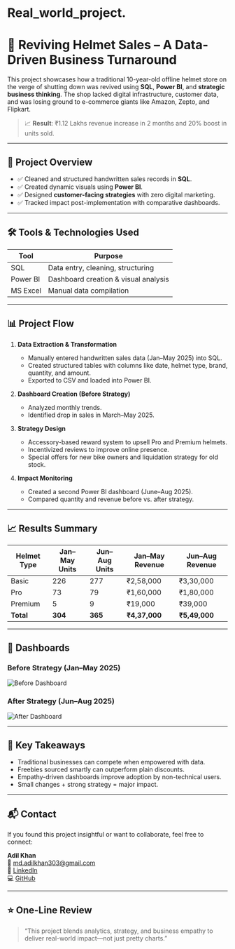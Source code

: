 # Real_world_project.
# 🧠 Reviving Helmet Sales – A Data-Driven Business Turnaround

This project showcases how a traditional 10-year-old offline helmet store on the verge of shutting down was revived using **SQL**, **Power BI**, and **strategic business thinking**. The shop lacked digital infrastructure, customer data, and was losing ground to e-commerce giants like Amazon, Zepto, and Flipkart.

> 📈 **Result**: ₹1.12 Lakhs revenue increase in 2 months and 20% boost in units sold.

---

## 📂 Project Overview

- ✅ Cleaned and structured handwritten sales records in **SQL**.
- ✅ Created dynamic visuals using **Power BI**.
- ✅ Designed **customer-facing strategies** with zero digital marketing.
- ✅ Tracked impact post-implementation with comparative dashboards.

---

## 🛠 Tools & Technologies Used

| Tool       | Purpose                             |
|------------|-------------------------------------|
| SQL        | Data entry, cleaning, structuring   |
| Power BI   | Dashboard creation & visual analysis|
| MS Excel   | Manual data compilation              |

---

## 📊 Project Flow

1. **Data Extraction & Transformation**
   - Manually entered handwritten sales data (Jan–May 2025) into SQL.
   - Created structured tables with columns like date, helmet type, brand, quantity, and amount.
   - Exported to CSV and loaded into Power BI.

2. **Dashboard Creation (Before Strategy)**
   - Analyzed monthly trends.
   - Identified drop in sales in March–May 2025.

3. **Strategy Design**
   - Accessory-based reward system to upsell Pro and Premium helmets.
   - Incentivized reviews to improve online presence.
   - Special offers for new bike owners and liquidation strategy for old stock.

4. **Impact Monitoring**
   - Created a second Power BI dashboard (June–Aug 2025).
   - Compared quantity and revenue before vs. after strategy.

---

## 📈 Results Summary

| Helmet Type | Jan–May Units | Jun–Aug Units | Jan–May Revenue | Jun–Aug Revenue |
|-------------|----------------|----------------|------------------|------------------|
| Basic       | 226            | 277            | ₹2,58,000        | ₹3,30,000        |
| Pro         | 73             | 79             | ₹1,60,000        | ₹1,80,000        |
| Premium     | 5              | 9              | ₹19,000          | ₹39,000          |
| **Total**   | **304**        | **365**        | **₹4,37,000**    | **₹5,49,000**    |

---

## 📸 Dashboards

### Before Strategy (Jan–May 2025)
![Before Dashboard](https://github.com/Adil-0099/helmet-sales-project/blob/main/Screenshot%202025-08-04%20150250.png)

### After Strategy (Jun–Aug 2025)
![After Dashboard](https://github.com/Adil-0099/helmet-sales-project/blob/main/Screenshot%202025-08-04%20154941.png)

---

## 🤝 Key Takeaways

- Traditional businesses can compete when empowered with data.
- Freebies sourced smartly can outperform plain discounts.
- Empathy-driven dashboards improve adoption by non-technical users.
- Small changes + strong strategy = major impact.

---

## 📬 Contact

If you found this project insightful or want to collaborate, feel free to connect:

**Adil Khan**  
📧 md.adilkhan303@gmail.com  
🔗 [LinkedIn](https://linkedin.com/in/adil-khan-967791214)  
💻 [GitHub](https://github.com/Adil-0099)

---

## ⭐ One-Line Review

> “This project blends analytics, strategy, and business empathy to deliver real-world impact—not just pretty charts.”
